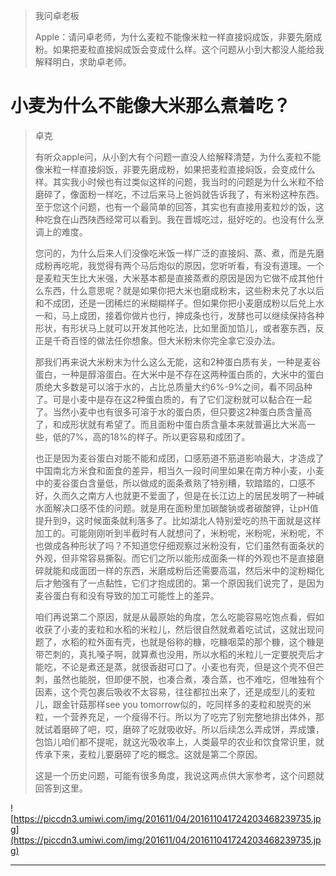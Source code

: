 > 我问卓老板
> 
> Apple：请问卓老师，为什么麦粒不能像米粒一样直接焖成饭，非要先磨成粉。如果把麦粒直接焖成饭会变成什么样。这个问题从小到大都没人能给我解释明白，求助卓老师。

# 小麦为什么不能像大米那么煮着吃？

> 卓克
> 
> 有听众apple问，从小到大有个问题一直没人给解释清楚，为什么麦粒不能像米粒一样直接焖饭，非要先磨成粉，如果把麦粒直接焖饭，会变成什么样。其实我小时候也有过类似这样的问题，我当时的问题是为什么米粒不给磨碎了，像面粉一样吃，不过后来马上爸妈就告诉我了，有米粉这种东西。至于您这个问题，也有一个最简单的回答，其实也有直接用麦粒炒的饭，这种吃食在山西陕西经常可以看到。我在晋城吃过，挺好吃的。也没有什么烹调上的难度。
> 
> 
> 
> 您问的，为什么后来人们没像吃米饭一样广泛的直接焖、蒸、煮，而是先磨成粉再吃呢，我觉得有两个马后炮似的原因，您听听看，有没有道理。一个是麦粒天生比大米强，大米基本都是直接蒸煮的原因是因为它做不成其他什么东西，什么意思呢？就是如果你把大米也磨成粉末，这些粉末兑了水以后和不成团，还是一团稀烂的米糊糊样子。但如果你把小麦磨成粉以后兑上水一和，马上成团，接着你做片也行，抻成条也行，发酵也可以继续保持各种形状，有形状马上就可以开发其他吃法，比如里面加馅儿，或者塞东西，反正是千奇百怪的做法任你想象。但大米粉末你完全拿它没办法。
> 
> 
> 
> 那我们再来说大米粉末为什么这么无能，这和2种蛋白质有关，一种是麦谷蛋白，一种是醇溶蛋白。在大米中是不存在这两种蛋白质的，大米中的蛋白质绝大多数是可以溶于水的，占比总质量大约6%-9%之间，看不同品种了。可是小麦中是存在这2种蛋白质的，有了它们淀粉就可以黏合在一起了。当然小麦中也有很多可溶于水的蛋白质，但只要这2种蛋白质含量高了，和成形状就有希望了。而且面粉中蛋白质含量本来就普遍比大米高一些，低的7%，高的18%的样子。所以更容易和成团了。
> 
> 
> 
> 也正是因为麦谷蛋白对能不能和成团，口感筋道不筋道影响最大，才造成了中国南北方米食和面食的差异，相当久一段时间里如果在南方种小麦，小麦中的麦谷蛋白含量低，所以做成的面条煮熟了特别糟，软踏踏的，口感不好，久而久之南方人也就更不爱面了，但是在长江边上的居民发明了一种碱水面解决口感不佳的问题。就是用在面粉里加碳酸钠或者碳酸钾，让pH值提升到9，这时候面条就利落多了。比如湖北人特别爱吃的热干面就是这样加工的。可能刚刚听到半截时有人就想问了，米粉呢，米粉呢，米粉呢，不也做成各种形状了吗？不知道您仔细观察过米粉没有，它们虽然有面条状的外观，但非常容易撕裂。而它们之所以能形成面条一样的外观也不是直接磨碎就能和成面团一样的东西，米磨成粉后还需要高温，然后米中的淀粉糊化后才勉强有了一点黏性，它们才抱成团的。第一个原因我们说完了，是因为麦谷蛋白有和没有导致的加工可能性上的差异。
> 
> 
> 
> 咱们再说第二个原因，就是从最原始的角度，怎么吃能容易吃饱点看，假如收获了小麦的麦粒和水稻的米粒儿，然后很自然就煮着吃试试，这就出现问题了，水稻的粒外面有壳，也就是俗称的糠，吃糠咽菜的那个糠，这个糠是带芒刺的，真扎嗓子啊，就算煮也没用，所以水稻的米粒儿一定要脱壳后才能吃，不论是煮还是蒸，就很香甜可口了。小麦也有壳，但是这个壳不但芒刺，虽然也能脱，但即便不脱，也凑合煮，凑合蒸，也不难吃，但唯独有个因素，这个壳包裹后吸收不太容易，往往都拉出来了，还是成型儿的麦粒儿，跟金针菇那样see you tomorrow似的，吃同样多的麦粒和脱壳的米粒，一个营养充足，一个瘦得不行。所以为了吃完了别完整地排出体外，那就试着磨碎了吧，哎，磨碎了吃就吸收好。所以后续怎么弄成饼，弄成馕，包馅儿咱们都不提呢，就这光吸收率上，人类最早的农业和饮食常识里，就传承下来，麦粒儿要磨碎了吃的概念。这就是第二个原因。
> 
> 
> 
> 这是一个历史问题，可能有很多角度，我说这两点供大家参考，这个问题就回答到这里。

![https://piccdn3.umiwi.com/img/201611/04/201611041724203468239735.jpg](https://piccdn3.umiwi.com/img/201611/04/201611041724203468239735.jpg)

---

